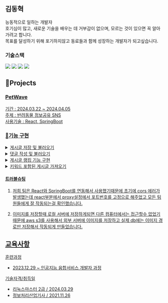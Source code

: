 ## 김동혁
능동적으로 일하는 개발자
<br/>
호기심이 많고, 새로운 기술을 배우는 데 거부감이 없으며, 모르는 것이 있으면 꼭 알아가려고 합니다.
<br/>
목표를 달성하기 위해 포기하지않고 동료들과 함께 성장하는 개발자가 되고싶습니다.

### 기술스택

<img src="https://img.shields.io/badge/Java-9F1D20?style=for-the-badge&logo=Java&logoColor=white"> <img src="https://img.shields.io/badge/Spring-6DB33F?style=for-the-badge&logo=Spring&logoColor=white"> <img src="https://img.shields.io/badge/Spring Boot-6DB33F?style=for-the-badge&logo=Spring Boot&logoColor=white"> <img src="https://img.shields.io/badge/MySQL-4479A1?style=for-the-badge&logo=MySQL&logoColor=white">

<h2>📝Projects</h2>

### <a href="https://github.com/anhyunji494/pet-project">PetWave
기간 : 2024.03.22 ~ 2024.04.05
<br/>
주제 : 반려동물 정보공유 SNS
<br/>
사용기술 : React, SpringBoot

### 👨기능 구현 
<details>
	<summary>게시글 저장 및 불러오기</summary>
  
  게시글 업로드시 이미지 경로 db에 저장, 사진이 여러장인 게시글은 경로를 콤마로 구분해서 꺼내오기
</details>

<details>
	<summary>댓글 작성 및 불러오기</summary>
  
  댓글 작성 및 로딩시 axios 비동기 통신을 사용
</details>
<details>
	<summary>게시글 랭킹 기능 구현</summary>

   메인페이지 상단에 댓글이 많은 순서대로 5개 대표이미지 설정
</details>
<details>
	<summary>키워드 포함된 게시글 가져오기</summary>
	게시글 내용에 특정 키워드가 포함되면 최근 순으로 정렬후 보여주기
</details>

#### 트러블슈팅
1. 저희 팀은 React와 SpringBoot를 연동해서 사용했기때문에 초기에 cors 에러가 발생했는데 
   react부분에서 proxy설정에서 포트번호를 고정으로 해주었고 모든 팀원들에게 잘 작동되는걸 확인했습니다.

3. 이미지를 저장할때 로컬 서버에 저장하게되면 다른 컴퓨터에서는 접근할수 없었기때문에 aws s3를 사용해서
외부 서버에 이미지를 저장하고 실제 db에는 이미지 경로만 저장해서 작동되게 만들었습니다.


## 교육사항

훈련과정
+ 2023.12.29 ~ 인공지능 융합서비스 개발자 과정

기술자격/취득일
+ 리눅스마스터 2급 / 2024.03.29
+ 정보처리산업기사 / 2021.11.26
